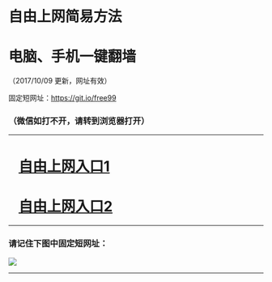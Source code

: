 ﻿# 自由上网简易方法

# 电脑、手机一键翻墙

（2017/10/09 更新，网址有效）

固定短网址：https://git.io/free99

### （微信如打不开，请转到浏览器打开）


***





# &nbsp;&nbsp; <a href="http://ft796516727.fwq-tz-1001.info/fwqtz01.html?t=100900129734 " target="_blank">自由上网入口1</a>
# &nbsp;&nbsp; <a href="http://ft223227747.fwq-tz-1002.info/fwqtz02.html?t=10090013953 " target="_blank">自由上网入口2</a>
***

### 请记住下图中固定短网址：

<img src="https://s3-us-west-2.amazonaws.com/fwq-1001/yjfq-20170905okok.png" /> 


***

